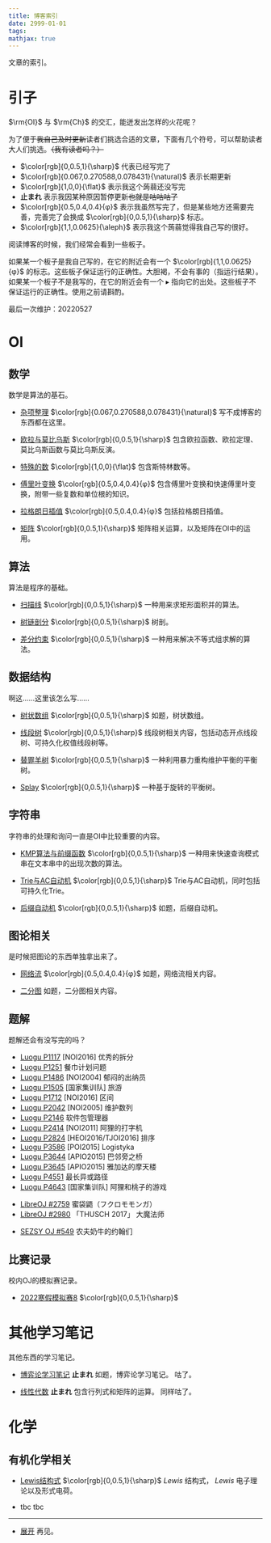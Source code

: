 ```yaml
---
title: 博客索引
date: 2999-01-01
tags:
mathjax: true
---
```


文章的索引。

<!--more-->

# 引子

$\rm{OI}$ 与 $\rm{Ch}$ 的交汇，能迸发出怎样的火花呢？

为了便于~~我自己及时更新~~读者们挑选合适的文章，下面有几个符号，可以帮助读者大人们挑选。~~（我有读者吗？）~~

- $\color[rgb]{0,0.5,1}{\sharp}$ 代表已经写完了
- $\color[rgb]{0.067,0.270588,0.078431}{\natural}$ 表示长期更新
- $\color[rgb]{1,0,0}{\flat}$ 表示我这个蒟蒻还没写完
- **止まれ** 表示我因某种原因暂停更新~~也就是咕咕咕了~~
- $\color[rgb]{0.5,0.4,0.4}{φ}$ 表示我虽然写完了，但是某些地方还需要完善，完善完了会换成 $\color[rgb]{0,0.5,1}{\sharp}$ 标志。
- $\color[rgb]{1,1,0.0625}{\aleph}$ 表示我这个蒟蒻觉得我自己写的很好。

阅读博客的时候，我们经常会看到一些板子。

如果某一个板子是我自己写的，在它的附近会有一个 $\color[rgb]{1,1,0.0625}{φ}$ 的标志。这些板子保证运行的正确性。大胆褐，不会有事的（指运行结果）。
如果某一个板子不是我写的，在它的附近会有一个 $\blacktriangleright$ 指向它的出处。这些板子不保证运行的正确性。使用之前请斟酌。 

最后一次维护：20220527

# OI

## 数学

数学是算法的基石。

- [杂项整理](/maths/mathematics) $\color[rgb]{0.067,0.270588,0.078431}{\natural}$ 
  写不成博客的东西都在这里。

- [欧拉与莫比乌斯](/maths/eular-and-möbius) $\color[rgb]{0,0.5,1}{\sharp}$
  包含欧拉函数、欧拉定理、莫比乌斯函数与莫比乌斯反演。

- [特殊的数](/maths/special-numbers) $\color[rgb]{1,0,0}{\flat}$
  包含斯特林数等。

- [傅里叶变换](/maths/fourier-transform) $\color[rgb]{0.5,0.4,0.4}{φ}$
  包含傅里叶变换和快速傅里叶变换，附带一些复数和单位根的知识。

- [拉格朗日插值](/maths/lagrange-interpolation) $\color[rgb]{0.5,0.4,0.4}{φ}$
  包括拉格朗日插值。

- [矩阵](/maths/matrix/) $\color[rgb]{0,0.5,1}{\sharp}$
  矩阵相关运算，以及矩阵在OI中的运用。

## 算法

算法是程序的基础。

- [扫描线](/OI/scanning-line) $\color[rgb]{0,0.5,1}{\sharp}$
  一种用来求矩形面积并的算法。

- [树链剖分](/OI/heavy-path-decomposition) $\color[rgb]{0,0.5,1}{\sharp}$
  树剖。

- [差分约束](/OI/difference-constraint/) $\color[rgb]{0,0.5,1}{\sharp}$
  一种用来解决不等式组求解的算法。

## 数据结构

啊这……这里该怎么写……

- [树状数组](/OI/tree-array) $\color[rgb]{0,0.5,1}{\sharp}$ 
  如题，树状数组。

- [线段树](/OI/segment-tree) $\color[rgb]{0,0.5,1}{\sharp}$
  线段树相关内容，包括动态开点线段树、可持久化权值线段树等。

- [替罪羊树](/OI/scapegoat-tree/) $\color[rgb]{0,0.5,1}{\sharp}$
  一种利用暴力重构维护平衡的平衡树。

- [Splay](/OI/splay/) $\color[rgb]{0,0.5,1}{\sharp}$
  一种基于旋转的平衡树。

## 字符串

字符串的处理和询问一直是OI中比较重要的内容。

- [KMP算法与前缀函数](/OI/kmp/) $\color[rgb]{0,0.5,1}{\sharp}$
  一种用来快速查询模式串在文本串中的出现次数的算法。

- [Trie与AC自动机](/OI/trie-and-AK-avtomat) $\color[rgb]{0,0.5,1}{\sharp}$
   Trie与AC自动机，同时包括可持久化Trie。

- [后缀自动机](/OI/suffix-avtomat) $\color[rgb]{0,0.5,1}{\sharp}$ 
  如题，后缀自动机。


## 图论相关

是时候把图论的东西单独拿出来了。

- [网络流](/OI/flow) $\color[rgb]{0.5,0.4,0.4}{φ}$
  如题，网络流相关内容。

- [二分图](/OI/bipartie-graph) 
  如题，二分图相关内容。

## 题解

题解还会有没写完的吗？

- [Luogu P1117](/solutions/solution-p1117) [NOI2016] 优秀的拆分
- [Luogu P1251](/solutions/solution-p1251) 餐巾计划问题
- [Luogu P1486](/solutions/solution-p1486) [NOI2004] 郁闷的出纳员
- [Luogu P1505](/solutions/solution-p1505) [国家集训队] 旅游
- [Luogu P1712](/solutions/solution-p1712) [NOI2016] 区间
- [Luogu P2042](/solutions/solution-p2042) [NOI2005] 维护数列
- [Luogu P2146](/solutions/solution-p2146) 软件包管理器
- [Luogu P2414](/solutions/solution-p2414) [NOI2011] 阿狸的打字机
- [Luogu P2824](/solutions/solution-p2824) [HEOI2016/TJOI2016] 排序
- [Luogu P3586](/solutions/solution-p3586) [POI2015] Logistyka
- [Luogu P3644](/solutions/solution-p3644) [APIO2015] 巴邻旁之桥
- [Luogu P3645](/solutions/solution-p3645) [APIO2015] 雅加达的摩天楼
- [Luogu P4551](/solutions/solution-p4551) 最长异或路径
- [Luogu P4643](/solutions/solution-p4643) [国家集训队] 阿狸和桃子的游戏

+ [LibreOJ #2759](/solutions/solution-l2759) 蜜袋鼯（フクロモモンガ）
+ [LibreOJ #2980](/solutions/solution-l2980) 「THUSCH 2017」 大魔法师

- [SEZSY OJ #549](/solutions/solution-sy549) 农夫奶牛的约翰们

## 比赛记录

校内OJ的模拟赛记录。

- [2022寒假模拟赛8](/contestrecords/2022-wh-8) $\color[rgb]{0,0.5,1}{\sharp}$

# 其他学习笔记

其他东西的学习笔记。

- [博弈论学习笔记](/notes/game-strategy) **止まれ**
  如题，博弈论学习笔记。
  咕了。

- [线性代数](/notes/linar-algebra) **止まれ**
  包含行列式和矩阵的运算。
  同样咕了。

# 化学

## 有机化学相关

- [Lewis结构式](/chemistry/lewis-structure) $\color[rgb]{0,0.5,1}{\sharp}$
  $Lewis$ 结构式， $Lewis$ 电子理论以及形式电荷。
  
- tbc
  tbc
  
---
  
- [展开](https://www.bilibili.com/video/BV12k4y1173i)
  再见。
  

